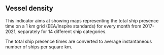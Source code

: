 ## Vessel density 

This indicator aims at showing maps representing the total ship presence time on a 1 km grid (EEA/Inspire standards)
for every month from 2017-2021, separately for 14 different ship categories.

The total ship presence times are converted to average instantaneous number of ships per square km.
